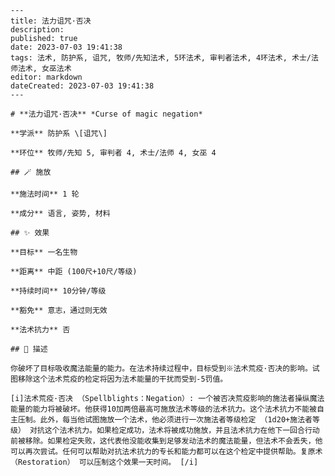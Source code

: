 
    ---
    title: 法力诅咒·否决
    description: 
    published: true
    date: 2023-07-03 19:41:38
    tags: 法术, 防护系, 诅咒, 牧师/先知法术, 5环法术, 审判者法术, 4环法术, 术士/法师法术, 女巫法术
    editor: markdown
    dateCreated: 2023-07-03 19:41:38
    ---

    # **法力诅咒·否决** *Curse of magic negation*

    **学派** 防护系 \[诅咒\] 

    **环位** 牧师/先知 5, 审判者 4, 术士/法师 4, 女巫 4

    ## 🪄 施放

    **施法时间** 1 轮

    **成分** 语言, 姿势, 材料

    ## ✨ 效果 

    **目标** 一名生物 

    **距离** 中距 (100尺+10尺/等级)  

    **持续时间** 10分钟/等级 

    **豁免** 意志，通过则无效

    **法术抗力** 否

    ## 📖 描述

    你破坏了目标吸收魔法能量的能力。在法术持续过程中，目标受到※法术荒疫·否决的影响。试图移除这个法术荒疫的检定将因为法术能量的干扰而受到-5罚值。

    [i]法术荒疫·否决 （Spellblights：Negation）: 一个被否决荒疫影响的施法者操纵魔法能量的能力将被破坏。他获得10加两倍最高可施放法术等级的法术抗力。这个法术抗力不能被自主压制。此外，每当他试图施放一个法术，他必须进行一次施法者等级检定 （1d20+施法者等级） 对抗这个法术抗力。如果检定成功，法术将被成功施放，并且法术抗力在他下一回合行动前被移除。如果检定失败，这代表他没能收集到足够发动法术的魔法能量，但法术不会丢失，他可以再次尝试。任何可以帮助对抗法术抗力的专长和能力都可以在这个检定中提供帮助。复原术 （Restoration） 可以压制这个效果一天时间。 [/i]
    